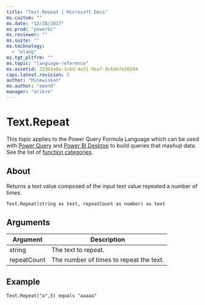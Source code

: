 ```yaml
---
title: "Text.Repeat | Microsoft Docs"
ms.custom: ""
ms.date: "12/28/2017"
ms.prod: "powerbi"
ms.reviewer: ""
ms.suite: ""
ms.technology: 
  - "mlang"
ms.tgt_pltfrm: ""
ms.topic: "language-reference"
ms.assetid: 333b3a8a-1c6d-4e51-9ea7-9c6de7e38504
caps.latest.revision: 5
author: "Minewiskan"
ms.author: "owend"
manager: "erikre"
---
```

# Text.Repeat
This topic applies to the Power Query Formula Language which can be used with [Power Query](https://support.office.com/article/Introduction-to-Microsoft-Power-Query-for-Excel-6E92E2F4-2079-4E1F-BAD5-89F6269CD605) and [Power BI Desktop](http://go.microsoft.com/fwlink/p/?LinkId=618607) to build queries that mashup data. See the list of [function categories](https://msdn.microsoft.com/en-us/library/mt211003.aspx).  
  
## About  
Returns a text value composed of the input text value repeated a number of times.  
  
```  
Text.Repeat(string as text, repeatCount as number) as text  
```  
  
## Arguments  
  
|Argument|Description|  
|------------|---------------|  
|string|The text to repeat.|  
|repeatCount|The number of times to repeat the text.|  
  
## Example  
  
```  
Text.Repeat("a",5) equals "aaaaa"  
```  
